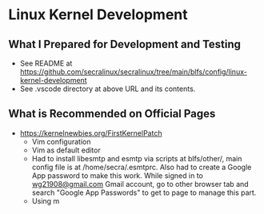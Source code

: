 # Linux Kernel Development

## What I Prepared for Development and Testing

- See README at https://github.com/secralinux/secralinux/tree/main/blfs/config/linux-kernel-development  
- See .vscode directory at above URL and its contents.  

## What is Recommended on Official Pages

- https://kernelnewbies.org/FirstKernelPatch
  - Vim configuration
  - Vim as default editor
  - Had to install libesmtp and esmtp via scripts at blfs/other/, main config file is at /home/secra/.esmtprc.  Also had to create a Google App password to make this work.  While signed in to wg21908@gmail.com Gmail account, go to other browser tab and search "Google App Passwords" to get to page to manage this part.
  - Using m
